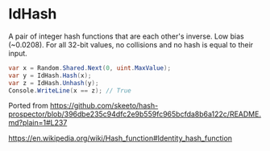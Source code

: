 # IdHash
A pair of integer hash functions that are each other's inverse. Low bias (~0.0208). For all 32-bit values, no collisions and no hash is equal to their input.

```csharp
var x = Random.Shared.Next(0, uint.MaxValue);
var y = IdHash.Hash(x);
var z = IdHash.Unhash(y);
Console.WriteLine(x == z); // True
```

Ported from https://github.com/skeeto/hash-prospector/blob/396dbe235c94dfc2e9b559fc965bcfda8b6a122c/README.md?plain=1#L237

https://en.wikipedia.org/wiki/Hash_function#Identity_hash_function